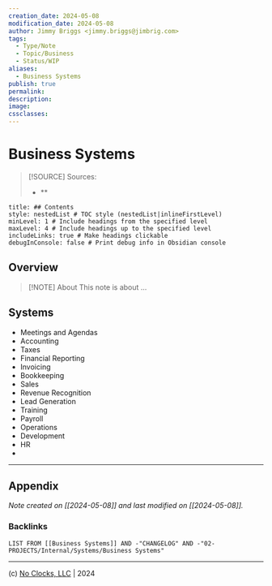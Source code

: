 ```yaml
---
creation_date: 2024-05-08
modification_date: 2024-05-08
author: Jimmy Briggs <jimmy.briggs@jimbrig.com>
tags:
  - Type/Note
  - Topic/Business
  - Status/WIP
aliases:
  - Business Systems
publish: true
permalink:
description:
image:
cssclasses:
---
```



# Business Systems

> [!SOURCE] Sources:
> - **

```table-of-contents
title: ## Contents 
style: nestedList # TOC style (nestedList|inlineFirstLevel)
minLevel: 1 # Include headings from the specified level
maxLevel: 4 # Include headings up to the specified level
includeLinks: true # Make headings clickable
debugInConsole: false # Print debug info in Obsidian console
```

## Overview

> [!NOTE] About
> This note is about ...

## Systems

- Meetings and Agendas
- Accounting
- Taxes
- Financial Reporting
- Invoicing
- Bookkeeping
- Sales
- Revenue Recognition
- Lead Generation
- Training
- Payroll
- Operations
- Development
- HR
- 


***

## Appendix

*Note created on [[2024-05-08]] and last modified on [[2024-05-08]].*

### Backlinks

```dataview
LIST FROM [[Business Systems]] AND -"CHANGELOG" AND -"02-PROJECTS/Internal/Systems/Business Systems"
```

***

(c) [No Clocks, LLC](https://github.com/noclocks) | 2024
